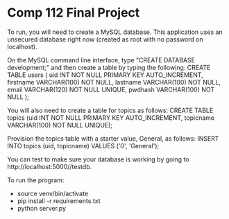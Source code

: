 # Comp 112 Final Project

To run, you will need to create a MySQL database. This application uses an unsecured database right now (created as root with no password on localhost).

On the MySQL command line interface, type "CREATE DATABASE development;" and then create a table by typing the following: CREATE TABLE users (
uid INT NOT NULL PRIMARY KEY AUTO_INCREMENT,
firstname VARCHAR(100) NOT NULL,
lastname VARCHAR(100) NOT NULL,
email VARCHAR(120) NOT NULL UNIQUE,
pwdhash VARCHAR(100) NOT NULL
);  

You will also need to create a table for topics as follows: CREATE TABLE topics (uid INT NOT NULL PRIMARY KEY AUTO_INCREMENT, topicname VARCHAR(100) NOT NULL UNIQUE);  

Provision the topics table with a starter value, General, as follows: INSERT INTO topics (uid, topicname) VALUES ('0', 'General');  

You can test to make sure your database is working by going to http://localhost:5000//testdb. 

To run the program:
* source venv/bin/activate
* pip install -r requirements.txt
* python server.py
